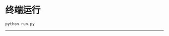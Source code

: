 # 终端运行

```shell
python run.py
```
***************************************************************************************************************************************************************************************************************************************************************************************************************************************************************************************************************************************************************************